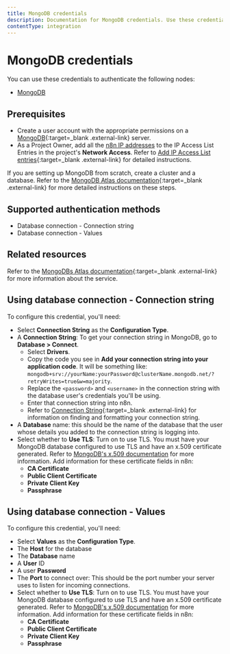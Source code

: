 ```yaml
---
title: MongoDB credentials
description: Documentation for MongoDB credentials. Use these credentials to authenticate MongoDB in n8n, a workflow automation platform.
contentType: integration
---
```


# MongoDB credentials

You can use these credentials to authenticate the following nodes:

- [MongoDB](/integrations/builtin/app-nodes/n8n-nodes-base.mongodb/)

## Prerequisites

- Create a user account with the appropriate permissions on a [MongoDB](https://www.mongodb.com/){:target=_blank .external-link} server.
- As a Project Owner, add all the [n8n IP addresses](/choose-n8n/cloud/#cloud-ip-addresses) to the IP Access List Entries in the project's **Network Access**. Refer to [Add IP Access List entries](https://www.mongodb.com/docs/atlas/security/ip-access-list/#add-ip-access-list-entries){:target=_blank .external-link} for detailed instructions.

If you are setting up MongoDB from scratch, create a cluster and a database. Refer to the [MongoDB Atlas documentation](https://www.mongodb.com/docs/atlas/){:target=_blank .external-link} for more detailed instructions on these steps.

## Supported authentication methods

- Database connection - Connection string
- Database connection - Values

## Related resources

Refer to the [MongoDBs Atlas documentation](https://www.mongodb.com/docs/atlas/){:target=_blank .external-link} for more information about the service.

## Using database connection - Connection string

To configure this credential, you'll need:

- Select **Connection String** as the **Configuration Type**.
- A **Connection String**: To get your connection string in MongoDB, go to **Database > Connect**.
    - Select **Drivers**.
    - Copy the code you see in **Add your connection string into your application code**. It will be something like: `mongodb+srv://yourName:yourPassword@clusterName.mongodb.net/?retryWrites=true&w=majority`.
    - Replace the `<password>` and `<username>` in the connection string with the database user's credentials you'll be using.
    - Enter that connection string into n8n.
    - Refer to [Connection String](https://www.mongodb.com/docs/manual/reference/connection-string/){:target=_blank .external-link} for information on finding and formatting your connection string.
- A **Database** name: this should be the name of the database that the user whose details you added to the connection string is logging into.
- Select whether to **Use TLS**: Turn on to use TLS. You must have your MongoDB database configured to use TLS and have an x.509 certificate generated. Refer to [MongoDB's x.509 documentation](https://www.mongodb.com/docs/manual/core/security-x.509/#std-label-client-x509-certificates-requirements) for more information. Add information for these certificate fields in n8n:
    - **CA Certificate**
    - **Public Client Certificate**
    - **Private Client Key**
    - **Passphrase**

## Using database connection - Values

To configure this credential, you'll need:

- Select **Values** as the **Configuration Type**.
- The **Host** for the database
- The **Database** name
- A **User** ID
- A user **Password**
- The **Port** to connect over: This should be the port number your server uses to listen for incoming connections.
- Select whether to **Use TLS**: Turn on to use TLS. You must have your MongoDB database configured to use TLS and have an x.509 certificate generated. Refer to [MongoDB's x.509 documentation](https://www.mongodb.com/docs/manual/core/security-x.509/#std-label-client-x509-certificates-requirements) for more information. Add information for these certificate fields in n8n:
    - **CA Certificate**
    - **Public Client Certificate**
    - **Private Client Key**
    - **Passphrase**

